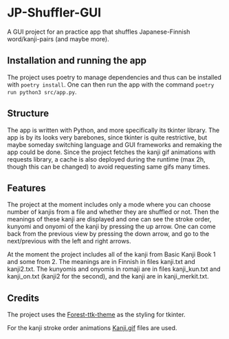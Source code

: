 # JP-Shuffler-GUI
A GUI project for an practice app that shuffles Japanese-Finnish word/kanji-pairs (and maybe more).

## Installation and running the app
The project uses poetry to manage dependencies and thus can be installed with `poetry install`. One can then run the app with the command `poetry run python3 src/app.py`.

## Structure
The app is written with Python, and more specifically its tkinter library. The app is by its looks very barebones, since tkinter is quite restrictive, but maybe someday switching language and GUI frameworks and remaking the app could be done. Since the project fetches the kanji gif animations with requests library, a cache is also deployed during the runtime (max 2h, though this can be changed) to avoid requesting same gifs many times.  

## Features
The project at the moment includes only a mode where you can choose number of kanjis from a file and whether they are shuffled or not. Then the meanings of these kanji are displayed and one can see the stroke order, kunyomi and onyomi of the kanji by pressing the up arrow. One can come back from the previous view by pressing the down arrow, and go to the next/previous with the left and right arrows.

At the moment the project includes all of the kanji from Basic Kanji Book 1 and some from 2. The meanings are in Finnish in files kanji.txt and kanji2.txt. The kunyomis and onyomis in romaji are in files kanji_kun.txt and kanji_on.txt (kanji2 for the second), and the kanji are in kanji_merkit.txt.

## Credits
The project uses the [Forest-ttk-theme](https://github.com/rdbende/Forest-ttk-theme) as the styling for tkinter.

For the kanji stroke order animations [Kanji.gif](https://github.com/jcsirot/kanji.gif) files are used.
